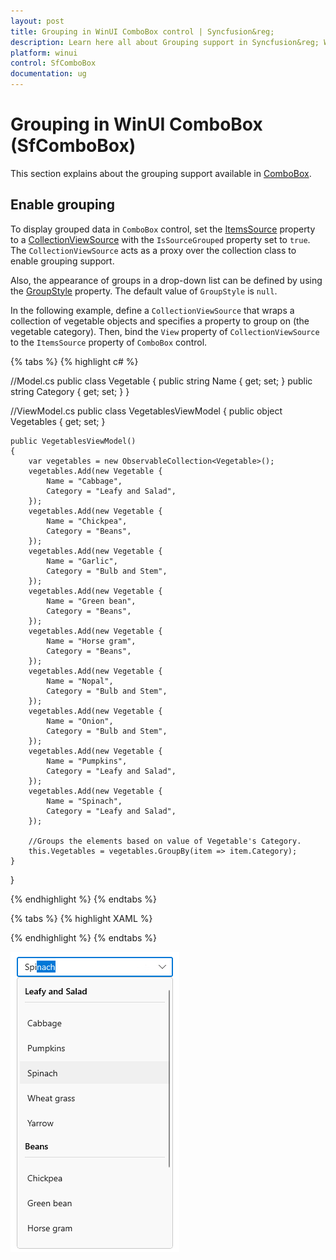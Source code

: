 ```yaml
---
layout: post
title: Grouping in WinUI ComboBox control | Syncfusion&reg;
description: Learn here all about Grouping support in Syncfusion&reg; WinUI ComboBox (multi-select ComboBox) control with UI grouping and more.
platform: winui
control: SfComboBox
documentation: ug
---
```


# Grouping in WinUI ComboBox (SfComboBox)

This section explains about the grouping support available in [ComboBox](https://help.syncfusion.com/cr/winui/Syncfusion.UI.Xaml.Editors.SfComboBox.html).

## Enable grouping

To display grouped data in `ComboBox` control, set the [ItemsSource](https://help.syncfusion.com/cr/winui/Syncfusion.UI.Xaml.Editors.SfDropDownListBase.html#Syncfusion_UI_Xaml_Editors_SfDropDownListBase_ItemsSource) property to a [CollectionViewSource](https://docs.microsoft.com/en-us/windows/winui/api/microsoft.ui.xaml.data.collectionviewsource?view=winui-3.0) with the `IsSourceGrouped` property set to `true`. The `CollectionViewSource` acts as a proxy over the collection class to enable grouping support.

Also, the appearance of groups in a drop-down list can be defined by using the [GroupStyle](https://help.syncfusion.com/cr/winui/Syncfusion.UI.Xaml.Editors.SfDropDownListBase.html#Syncfusion_UI_Xaml_Editors_SfDropDownListBase_GroupStyle) property. The default value of `GroupStyle` is `null`.

In the following example, define a `CollectionViewSource` that wraps a collection of vegetable objects and specifies a property to group on (the vegetable category). Then, bind the `View` property of `CollectionViewSource` to the `ItemsSource` property of `ComboBox` control.

{% tabs %}
{% highlight c# %}

//Model.cs
public class Vegetable
{
    public string Name { get; set; }
    public string Category { get; set; }
}

//ViewModel.cs
public class VegetablesViewModel
{
    public object Vegetables { get; set; }

    public VegetablesViewModel()
    {
        var vegetables = new ObservableCollection<Vegetable>();
        vegetables.Add(new Vegetable {
            Name = "Cabbage",
            Category = "Leafy and Salad",
        });
        vegetables.Add(new Vegetable {
            Name = "Chickpea",
            Category = "Beans",
        });
        vegetables.Add(new Vegetable {
            Name = "Garlic",
            Category = "Bulb and Stem",
        });
        vegetables.Add(new Vegetable {
            Name = "Green bean",
            Category = "Beans",
        });
        vegetables.Add(new Vegetable {
            Name = "Horse gram",
            Category = "Beans",
        });
        vegetables.Add(new Vegetable {
            Name = "Nopal",
            Category = "Bulb and Stem",
        });
        vegetables.Add(new Vegetable {
            Name = "Onion",
            Category = "Bulb and Stem",
        });
        vegetables.Add(new Vegetable {
            Name = "Pumpkins",
            Category = "Leafy and Salad",
        });
        vegetables.Add(new Vegetable {
            Name = "Spinach",
            Category = "Leafy and Salad",
        });

        //Groups the elements based on value of Vegetable's Category.
        this.Vegetables = vegetables.GroupBy(item => item.Category);
    }
}

{% endhighlight %}
{% endtabs %}

{% tabs %}
{% highlight XAML %}

<Grid>
    <Grid.DataContext>
        <local:VegetablesViewModel/>
    </Grid.DataContext>
    <Grid.Resources>
        <CollectionViewSource x:Name="VegetablesCollection"
                              Source="{Binding Vegetables}"
                              IsSourceGrouped="True"/>
    </Grid.Resources>
    <editors:SfComboBox x:Name="comboBox"
                        Width="250"
                        IsEditable="True"
                        PlaceholderText="Select a vegetable"
                        MaxDropDownHeight="435"
                        TextMemberPath="Name"
                        DisplayMemberPath="Name"
                        ItemsSource="{x:Bind VegetablesCollection.View, Mode=OneWay}">
        <editors:SfComboBox.GroupStyle>
            <GroupStyle>
                <GroupStyle.HeaderTemplate>
                    <DataTemplate>
                        <Grid>
                            <TextBlock
                                FontWeight="SemiBold"
                                FontSize="14"
                                FontFamily="{ThemeResource ContentControlThemeFontFamily}"
                                VerticalAlignment="Center"
                                Text="{Binding Key}" />
                        </Grid>
                    </DataTemplate>
                </GroupStyle.HeaderTemplate>
            </GroupStyle>
        </editors:SfComboBox.GroupStyle>
    </editors:SfComboBox >
</Grid>

{% endhighlight %}
{% endtabs %}

![Grouping the vegetables based on its category.](Grouping_images/winui-combobox-groupStyle.png)
